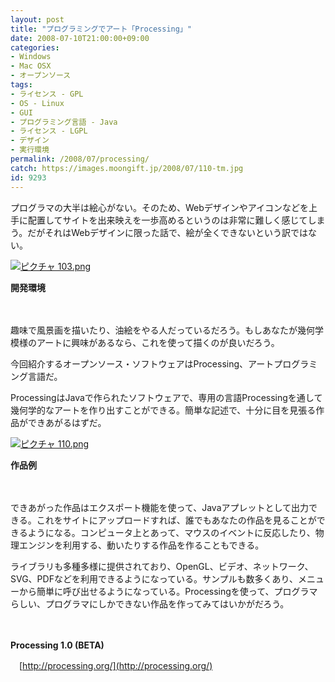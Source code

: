 ```yaml
---
layout: post
title: "プログラミングでアート「Processing」"
date: 2008-07-10T21:00:00+09:00
categories:
- Windows
- Mac OSX
- オープンソース
tags: 
- ライセンス - GPL
- OS - Linux
- GUI
- プログラミング言語 - Java
- ライセンス - LGPL
- デザイン
- 実行環境
permalink: /2008/07/processing/
catch: https://images.moongift.jp/2008/07/110-tm.jpg
id: 9293
---
```

プログラマの大半は絵心がない。そのため、Webデザインやアイコンなどを上手に配置してサイトを出来映えを一歩高めるというのは非常に難しく感じてしまう。だがそれはWebデザインに限った話で、絵が全くできないという訳ではない。

  

[![ピクチャ 103.png](https://images.moongift.jp/2008/07/103-tm.jpg)](https://images.moongift.jp/2008/07/103.jpg)  
  
**開発環境**

  

　

  

趣味で風景画を描いたり、油絵をやる人だっているだろう。もしあなたが幾何学模様のアートに興味があるなら、これを使って描くのが良いだろう。

  

今回紹介するオープンソース・ソフトウェアはProcessing、アートプログラミング言語だ。

  
  
<!--more-->  

ProcessingはJavaで作られたソフトウェアで、専用の言語Processingを通して幾何学的なアートを作り出すことができる。簡単な記述で、十分に目を見張る作品ができあがるはずだ。

  

[![ピクチャ 110.png](https://images.moongift.jp/2008/07/110-tm.jpg)](https://images.moongift.jp/2008/07/110.jpg)  
  
**作品例**

  

　

  

できあがった作品はエクスポート機能を使って、Javaアプレットとして出力できる。これをサイトにアップロードすれば、誰でもあなたの作品を見ることができるようになる。コンピュータ上とあって、マウスのイベントに反応したり、物理エンジンを利用する、動いたりする作品を作ることもできる。

  

ライブラリも多種多様に提供されており、OpenGL、ビデオ、ネットワーク、SVG、PDFなどを利用できるようになっている。サンプルも数多くあり、メニューから簡単に呼び出せるようになっている。Processingを使って、プログラマらしい、プログラマにしかできない作品を作ってみてはいかがだろう。

  

　

  

**Processing 1.0 (BETA)**  
  
　[http://processing.org/](http://processing.org/)

  
